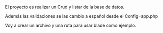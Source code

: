 El proyecto es realizar un Crud y listar de la base de datos.

Además las validaciones se las cambio a español desde el Config=app.php

Voy a crear un archivo y una ruta para usar blade como ejemplo.
